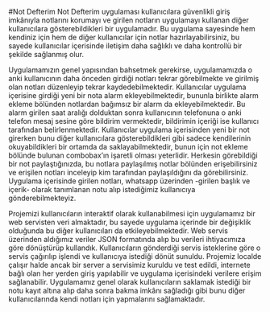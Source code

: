 #Not Defterim
Not Defterim uygulaması kullanıcılara güvenlikli giriş imkânıyla notlarını korumayı ve girilen notların uygulamayı 
kullanan diğer kullanıcılara gösterebildikleri bir uygulamadır. Bu uygulama sayesinde hem kendiniz için hem de diğer
kullanıcılar için notlar hazırlayabilirsiniz, bu sayede kullanıcılar içerisinde iletişim daha sağlıklı ve daha 
kontrollü bir şekilde sağlanmış olur.

Uygulamamızın genel yapısından bahsetmek gerekirse, uygulamamızda o anki kullanıcının daha önceden girdiği notları 
tekrar görebilmekte ve girilmiş olan notları düzenleyip tekrar kaydedebilmektedir. Kullanıcılar uygulama içerisine
girdiği yeni bir nota alarm ekleyebilmektedir, bununla birlikte alarm ekleme bölünden notlardan bağımsız bir alarm
da ekleyebilmektedir. Bu alarm girilen saat aralığı dolduktan sonra kullanıcının telefonuna o anki telefon mesaj 
sesine göre bildirim vermektedir, bildirimin içeriği ise kullanıcı tarafından belirlenmektedir.
Kullanıcılar uygulama içerisinden yeni bir not girerken bunu diğer kullanıcılara gösterebildikleri gibi sadece
kendilerinin okuyabildikleri bir ortamda da saklayabilmektedir, bunun için not ekleme bölünde bulunan combobax’ın 
işaretli olması yeterlidir. Herkesin görebildiği bir not paylaştığınızda, bu notlara paylaşılmış notlar bölünden 
erişebilirsiniz ve erişilen notları inceleyip kim tarafından paylaşıldığını da görebilirsiniz. Uygulama içerisinde 
girilen notları, whatsapp üzerinden -girilen başlık ve içerik- olarak tanımlanan notu alıp istediğimiz kullanıcıya 
gönderebilmekteyiz.

Projemizi kullanıcıların interaktif olarak kullanabilmesi için uygulamamız bir web servisten veri almaktadır, 
bu sayede uygulama içerinde bir değişiklik olduğunda bu diğer kullanıcıları da etkileyebilmektedir. Web servis 
üzerinden aldığımız veriler JSON formatında alıp bu verileri ihtiyacımıza göre dönüştürüp kullandık. Kullanıcıların 
gönderdiği servis isteklerine göre o servis çağırılıp işlendi ve kullanıcıya istediği dönüt sunuldu. Projemiz 
localde çalışır halde ancak bir server a servisimiz kuruldu ve test edildi, internete bağlı olan her yerden giriş
yapılabilir ve uygulama içerisindeki verilere erişim sağlanabilir. Uygulamamız genel olarak kullanıcıların 
saklamak istediği bir notu kayıt altına alıp daha sonra bakma imkânı sağladığı gibi bunu diğer kullanıcılarında
kendi notları için yapmalarını sağlamaktadır.
